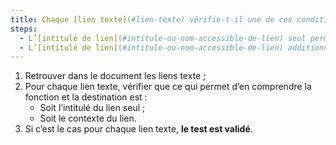 ```yaml
---
title: Chaque [lien texte](#lien-texte) vérifie-t-il une de ces conditions (hors cas particuliers) ?
steps:
  - L’[intitulé de lien](#intitule-ou-nom-accessible-de-lien) seul permet d’en comprendre la fonction et la destination ;
  - L’[intitulé de lien](#intitule-ou-nom-accessible-de-lien) additionné au [contexte du lien](#contexte-du-lien) permet d’en comprendre la fonction et la destination.
---
```


1. Retrouver dans le document les liens texte ;
2. Pour chaque lien texte, vérifier que ce qui permet d’en comprendre la fonction et la destination est :
   - Soit l’intitulé du lien seul ;
   - Soit le contexte du lien.
3. Si c’est le cas pour chaque lien texte, **le test est validé**.
